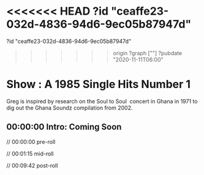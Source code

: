 <<<<<<< HEAD
?id "ceaffe23-032d-4836-94d6-9ec05b87947d"
=======
?id "ceaffe23-032d-4836-94d6-9ec05b87947d"
>>>>>>> origin
?graph [""]
?pubdate "2020-11-11T06:00"

# Show : A 1985 Single Hits Number 1

Greg is inspired by research on the Soul to Soul  concert in Ghana in 1971 to dig out the Ghana Soundz compilation from 2002.

## 00:00:00 Intro: Coming Soon

// 00:00:00 pre-roll

// 00:01:15 mid-roll

// 00:09:42 post-roll
